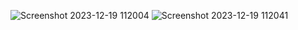 
![Screenshot 2023-12-19 112004](https://github.com/Rafiul007/banana/assets/59725069/40a5c852-8b5e-4525-94be-a66b4362643a)
![Screenshot 2023-12-19 112041](https://github.com/Rafiul007/banana/assets/59725069/a55b61cb-1079-485e-8f50-811a6128e8fd)
